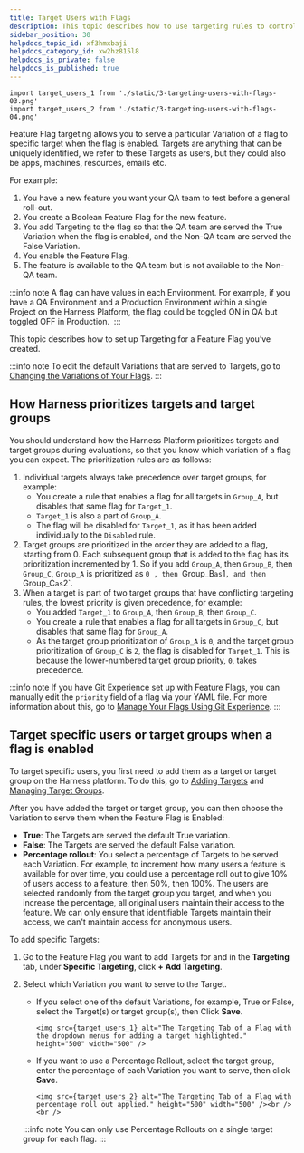 ```yaml
---
title: Target Users with Flags
description: This topic describes how to use targeting rules to control variations that you want to serve to your users.
sidebar_position: 30
helpdocs_topic_id: xf3hmxbaji
helpdocs_category_id: xw2hz815l8
helpdocs_is_private: false
helpdocs_is_published: true
---
```


```mdx-code-block
import target_users_1 from './static/3-targeting-users-with-flags-03.png'
import target_users_2 from './static/3-targeting-users-with-flags-04.png' 
```

Feature Flag targeting allows you to serve a particular Variation of a flag to specific target when the flag is enabled. Targets are anything that can be uniquely identified, we refer to these Targets as users, but they could also be apps, machines, resources, emails etc. 

For example:

1. You have a new feature you want your QA team to test before a general roll-out.
2. You create a Boolean Feature Flag for the new feature.
3. You add Targeting to the flag so that the QA team are served the True Variation when the flag is enabled, and the Non-QA team are served the False Variation.
4. You enable the Feature Flag.
5. The feature is available to the QA team but is not available to the Non-QA team.

:::info note
 A flag can have values in each Environment. For example, if you have a QA Environment and a Production Environment within a single Project on the Harness Platform, the flag could be toggled ON in QA but toggled OFF in Production. 
:::

This topic describes how to set up Targeting for a Feature Flag you’ve created. 

:::info note
 To edit the default Variations that are served to Targets, go to [Changing the Variations of Your Flags](../update-feature-flags/manage-variations.md).
:::

## How Harness prioritizes targets and target groups

You should understand how the Harness Platform prioritizes targets and target groups during evaluations, so that you know which variation of a flag you can expect. The prioritization rules are as follows: 

1. Individual targets always take precedence over target groups, for example:
   - You create a rule that enables a flag for all targets in `Group_A`, but disables that same flag for `Target_1`.
   - `Target_1` is also a part of `Group_A`.
   - The flag will be disabled for `Target_1`, as it has been added individually to the `Disabled` rule. 
2. Target groups are prioritized in the order they are added to a flag, starting from 0. Each subsequent group that is added to the flag has its prioritization incremented by 1. So if you add `Group_A`, then `Group_B`, then `Group_C`, `Group_A` is prioritized as `0 , then `Group_B` as `1`, and then `Group_C` as `2`.
3. When a target is part of two target groups that have conflicting targeting rules, the lowest priority is given precedence, for example:
   - You added `Target_1` to `Group_A`, then `Group_B`, then `Group_C`.
   - You create a rule that enables a flag for all targets in `Group_C`, but disables that same flag for `Group_A`. 
   - As the target group prioritization of `Group_A` is `0`, and the target group prioritization of `Group_C` is `2`, the flag is disabled for `Target_1`. This is because the lower-numbered target group priority, `0`, takes precedence. 

:::info note
If you have Git Experience set up with Feature Flags, you can manually edit the `priority` field of a flag via your YAML file. For more information about this, go to [Manage Your Flags Using Git Experience](../manage-featureflags-in-git-repos.md).
:::

## Target specific users or target groups when a flag is enabled

To target specific users, you first need to add them as a target or target group on the Harness platform. To do this, go to [Adding Targets](add-targets.md) and [Managing Target Groups](add-target-groups.md). 

After you have added the target or target group, you can then choose the Variation to serve them when the Feature Flag is Enabled:

* **True**: The Targets are served the default True variation.
* **False**: The Targets are served the default False variation.
* **Percentage rollout**: You select a percentage of Targets to be served each Variation. For example, to increment how many users a feature is available for over time, you could use a percentage roll out to give 10% of users access to a feature, then 50%, then 100%. The users are selected randomly from the target group you target, and when you increase the percentage, all original users maintain their access to the feature. We can only ensure that identifiable Targets maintain their access, we can't maintain access for anonymous users.

To add specific Targets: 

1. Go to the Feature Flag you want to add Targets for and in the **Targeting** tab, under **Specific Targeting**, click **+ Add Targeting**.
2. Select which Variation you want to serve to the Target.

   * If you select one of the default Variations, for example, True or False, select the Target(s) or target group(s), then Click **Save**.

      ```mdx-code-block
      <img src={target_users_1} alt="The Targeting Tab of a Flag with the dropdown menus for adding a target highlighted." height="500" width="500" />
      ```

   * If you want to use a Percentage Rollout, select the target group, enter the percentage of each Variation you want to serve, then click **Save**.

      ```mdx-code-block
      <img src={target_users_2} alt="The Targeting Tab of a Flag with percentage roll out applied." height="500" width="500" /><br /><br />
      ```

   :::info note
   You can only use Percentage Rollouts on a single target group for each flag.
   :::


